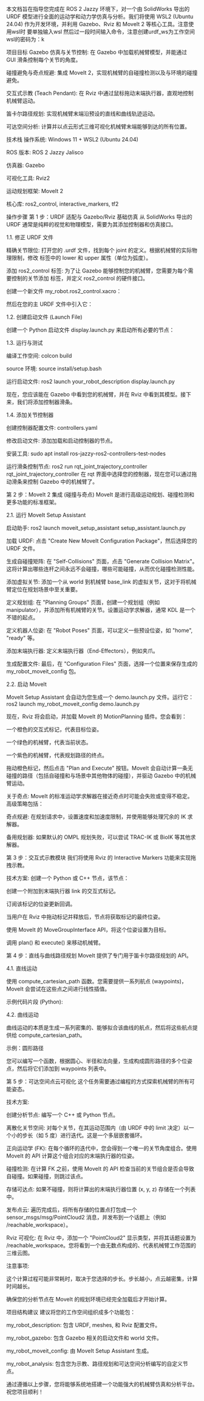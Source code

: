 本文档旨在指导您完成在 ROS 2 Jazzy 环境下，对一个由 SolidWorks 导出的 URDF 模型进行全面的运动学和动力学仿真与分析。我们将使用 WSL2 (Ubuntu 24.04) 作为开发环境，并利用 Gazebo、Rviz 和 MoveIt 2 等核心工具。注意使用wsl时 要单独输入wsl 然后过一段时间输入命令，注意创建urdf_ws为工作空间
wsl的密码为：k

项目目标
Gazebo 仿真与关节控制: 在 Gazebo 中加载机械臂模型，并能通过 GUI 滑条控制每个关节的角度。

碰撞避免与奇点规避: 集成 MoveIt 2，实现机械臂的自碰撞检测以及与环境的碰撞避免。

交互式示教 (Teach Pendant): 在 Rviz 中通过鼠标拖动末端执行器，直观地控制机械臂运动。

笛卡尔路径规划: 实现机械臂末端沿预设的直线和曲线轨迹运动。

可达空间分析: 计算并以点云形式三维可视化机械臂末端能够到达的所有位置。

技术栈
操作系统: Windows 11 + WSL2 (Ubuntu 24.04)

ROS 版本: ROS 2 Jazzy Jalisco

仿真器: Gazebo

可视化工具: Rviz2

运动规划框架: MoveIt 2

核心库: ros2_control, interactive_markers, tf2

操作步骤
第 1 步：URDF 适配与 Gazebo/Rviz 基础仿真
从 SolidWorks 导出的 URDF 通常是纯粹的视觉和物理模型，需要为其添加控制器和仿真接口。

1.1. 修正 URDF 文件

精确关节限位: 打开您的 .urdf 文件，找到每个 joint 的定义。根据机械臂的实际物理限制，修改 <limit> 标签中的 lower 和 upper 属性（单位为弧度）。

添加 ros2_control 标签: 为了让 Gazebo 能够控制您的机械臂，您需要为每个需要控制的关节添加 <transmission> 标签，并定义 ros2_control 的硬件接口。

创建一个新文件 my_robot.ros2_control.xacro：

然后在您的主 URDF 文件中引入它：

1.2. 创建启动文件 (Launch File)

创建一个 Python 启动文件 display.launch.py 来启动所有必要的节点：

1.3. 运行与测试

编译工作空间: colcon build

source 环境: source install/setup.bash

运行启动文件: ros2 launch your_robot_description display.launch.py

现在，您应该能在 Gazebo 中看到您的机械臂，并在 Rviz 中看到其模型。接下来，我们将添加控制器滑条。

1.4. 添加关节控制器

创建控制器配置文件: controllers.yaml

修改启动文件: 添加加载和启动控制器的节点。

安装工具: sudo apt install ros-jazzy-ros2-controllers-test-nodes

运行滑条控制节点:
ros2 run rqt_joint_trajectory_controller rqt_joint_trajectory_controller
在 rqt 界面中选择您的控制器，现在您可以通过拖动滑条来控制 Gazebo 中的机械臂了。

第 2 步：MoveIt 2 集成 (碰撞与奇点)
MoveIt 是进行高级运动规划、碰撞检测和更多功能的标准框架。

2.1. 运行 MoveIt Setup Assistant

启动助手: ros2 launch moveit_setup_assistant setup_assistant.launch.py

加载 URDF: 点击 "Create New MoveIt Configuration Package"，然后选择您的 URDF 文件。

生成自碰撞矩阵: 在 "Self-Collisions" 页面，点击 "Generate Collision Matrix"。这将计算出哪些连杆之间永远不会碰撞，哪些可能碰撞，从而优化碰撞检测性能。

添加虚拟关节: 添加一个从 world 到机械臂 base_link 的虚拟关节，这对于将机械臂定位在规划场景中至关重要。

定义规划组: 在 "Planning Groups" 页面，创建一个规划组（例如 manipulator），并添加所有机械臂的关节。设置运动学求解器，通常 KDL 是一个不错的起点。

定义机器人位姿: 在 "Robot Poses" 页面，可以定义一些预设位姿，如 "home", "ready" 等。

添加末端执行器: 定义末端执行器（End-Effectors），例如夹爪。

生成配置文件: 最后，在 "Configuration Files" 页面，选择一个位置来保存生成的 my_robot_moveit_config 包。

2.2. 启动 MoveIt

MoveIt Setup Assistant 会自动为您生成一个 demo.launch.py 文件。运行它：
ros2 launch my_robot_moveit_config demo.launch.py

现在，Rviz 将会启动，并加载 MoveIt 的 MotionPlanning 插件。您会看到：

一个橙色的交互式标记，代表目标位姿。

一个绿色的机械臂，代表当前状态。

一个紫色的机械臂，代表规划路径的终点。

拖动橙色标记，然后点击 "Plan and Execute" 按钮。MoveIt 会自动计算一条无碰撞的路径（包括自碰撞和与场景中其他物体的碰撞），并驱动 Gazebo 中的机械臂运动。

关于奇点: MoveIt 的标准运动学求解器在接近奇点时可能会失败或变得不稳定。高级策略包括：

奇点规避: 在规划请求中，设置速度和加速度限制，并使用能够处理冗余的 IK 求解器。

备用规划器: 如果默认的 OMPL 规划失败，可以尝试 TRAC-IK 或 BioIK 等其他求解器。

第 3 步：交互式示教模块
我们将使用 Rviz 的 Interactive Markers 功能来实现拖拽示教。

技术方案: 创建一个 Python 或 C++ 节点，该节点：

创建一个附加到末端执行器 link 的交互式标记。

订阅该标记的位姿更新回调。

当用户在 Rviz 中拖动标记并释放后，节点将获取标记的最终位姿。

使用 MoveIt 的 MoveGroupInterface API，将这个位姿设置为目标。

调用 plan() 和 execute() 来移动机械臂。

第 4 步：直线与曲线路径规划
MoveIt 提供了专门用于笛卡尔路径规划的 API。

4.1. 直线运动

使用 compute_cartesian_path 函数。您需要提供一系列航点 (waypoints)，MoveIt 会尝试在这些点之间进行线性插值。

示例代码片段 (Python):

4.2. 曲线运动

曲线运动的本质是生成一系列密集的、能够拟合该曲线的航点，然后将这些航点提供给 compute_cartesian_path。

示例：圆形路径

您可以编写一个函数，根据圆心、半径和法向量，生成构成圆形路径的多个位姿点，然后将它们添加到 waypoints 列表中。

第 5 步：可达空间点云可视化
这个任务需要通过编程的方式探索机械臂的所有可能姿态。

技术方案:

创建分析节点: 编写一个 C++ 或 Python 节点。

离散化关节空间: 对每个关节，在其运动范围内（由 URDF 中的 limit 决定）以一个小的步长（如 5 度）进行迭代。这是一个多层嵌套循环。

正向运动学 (FK): 在每个循环的迭代中，您会得到一个唯一的关节角度组合。使用 MoveIt 的 API 计算这个组合对应的末端执行器的位姿。

碰撞检测: 在计算 FK 之前，使用 MoveIt 的 API 检查当前的关节组合是否会导致自碰撞。如果碰撞，则跳过该点。

存储可达点: 如果不碰撞，则将计算出的末端执行器位置 (x, y, z) 存储在一个列表中。

发布点云: 遍历完成后，将所有存储的位置点打包成一个 sensor_msgs/msg/PointCloud2 消息，并发布到一个话题上（例如 /reachable_workspace）。

Rviz 可视化: 在 Rviz 中，添加一个 "PointCloud2" 显示类型，并将其话题设置为 /reachable_workspace。您将看到一个由无数点构成的、代表机械臂工作范围的三维云图。

注意事项:

这个计算过程可能非常耗时，取决于您选择的步长。步长越小，点云越密集，计算时间越长。

确保您的分析节点在 MoveIt 的规划环境已经完全加载后才开始计算。

项目结构建议
建议将您的工作空间组织成多个功能包：

my_robot_description: 包含 URDF, meshes, 和 Rviz 配置文件。

my_robot_gazebo: 包含 Gazebo 相关的启动文件和 world 文件。

my_robot_moveit_config: 由 MoveIt Setup Assistant 生成。

my_robot_analysis: 包含您为示教、路径规划和可达空间分析编写的自定义节点。

通过遵循以上步骤，您将能够系统地搭建一个功能强大的机械臂仿真和分析平台。祝您项目顺利！